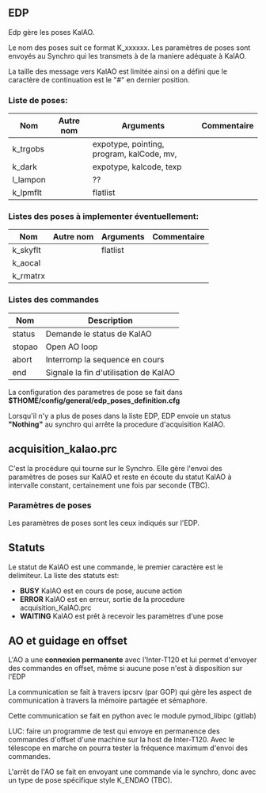 ## EDP 

Edp gère les poses KalAO. 

Le nom des poses suit ce format K_xxxxxx. Les paramètres de poses sont envoyés au Synchro qui les transmets à de la maniere adéquate à KalAO.

La taille des message vers KalAO est limitée ainsi on a défini que le caractère de continuation est le "#" en dernier position.

### Liste de poses:

| Nom	   | Autre nom	| Arguments | Commentaire   |
|----------|-----------|-----------|----|
| k_trgobs |           |  expotype, pointing, program, kalCode, mv,       |       |		
| k_dark   |           |  expotype, kalcode, texp     |        |		
| l_lampon |           | ?? | |
| k_lpmflt |           | flatlist     |         |


### Listes des poses à implementer éventuellement:

| Nom	    | Autre nom	| Arguments | Commentaire   |
|-----------|-----------|-----------|----|
|  k_skyflt |           | flatlist     |         |		
|  k_aocal  |           |        |       |
|  k_rmatrx |           |        |       |


		
### Listes des commandes

| Nom    | Description |
|--------|-------------|
| status | Demande le status de KalAO |
| stopao | Open AO loop |
| abort  | Interromp la sequence en cours |
| end    | Signale la fin d'utilisation de KalAO  |		
		

La configuration des parametres de pose se fait dans **$THOME/config/general/edp_poses_definition.cfg**

Lorsqu'il n'y a plus de poses dans la liste EDP, EDP envoie un status **"Nothing"** au synchro qui arrête la procedure d'acquisition KalAO.

 
## acquisition_kalao.prc

C'est la procédure qui tourne sur le Synchro. Elle gère l'envoi des paramètres de poses sur KalAO et reste en écoute du statut KalAO à intervalle constant, certainement une fois par seconde (TBC).

### Paramètres de poses

Les paramètres de poses sont les ceux indiqués sur l'EDP. 

 
## Statuts

Le statut de KalAO est une commande, le premier caractère est le delimiteur. La liste des statuts est:

* **BUSY** KalAO est en cours de pose, aucune action 
* **ERROR** KalAO est en erreur, sortie de la procedure acquisition_KalAO.prc
* **WAITING** KalAO est prêt à recevoir les paramètres d'une pose

 
## AO et guidage en offset

L'AO a une **connexion permanente** avec l'Inter-T120 et lui permet d'envoyer des commandes en offset, même si aucune pose n'est à disposition sur l'EDP

La communication se fait à travers ipcsrv (par GOP) qui gère les aspect de communication à travers la mémoire partagée et sémaphore.

Cette communication se fait en python avec le module pymod_libipc (gitlab)

LUC: faire un programme de test qui envoye en permanence des commandes d'offset d'une machine sur la host de Inter-T120. Avec le télescope en marche on pourra tester la fréquence maximum d'envoi des commandes.

 

L'arrêt de l'AO se fait en envoyant une commande via le synchro, donc avec un type de pose spécifique style K_ENDAO (TBC).